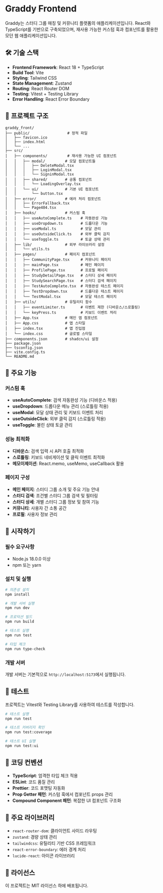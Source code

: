 # Graddy Frontend

Graddy는 스터디 그룹 매칭 및 커뮤니티 플랫폼의 애플리케이션입니다. React와 TypeScript를 기반으로 구축되었으며, 재사용 가능한 커스텀 훅과 컴포넌트를 활용한 모던 웹 애플리케이션입니다.

## 🛠 기술 스택

-   **Frontend Framework**: React 18 + TypeScript
-   **Build Tool**: Vite
-   **Styling**: Tailwind CSS
-   **State Management**: Zustand
-   **Routing**: React Router DOM
-   **Testing**: Vitest + Testing Library
-   **Error Handling**: React Error Boundary

## 📁 프로젝트 구조

```
graddy_front/
├── public/                 # 정적 파일
│   ├── favicon.ico
│   ├── index.html
│   └── ...
├── src/
│   ├── components/         # 재사용 가능한 UI 컴포넌트
│   │   ├── modal/         # 모달 컴포넌트들
│   │   │   ├── DeleteModal.tsx
│   │   │   ├── LoginModal.tsx
│   │   │   └── SigninModal.tsx
│   │   ├── shared/        # 공통 컴포넌트
│   │   │   └── LoadingOverlay.tsx
│   │   └── ui/            # 기본 UI 컴포넌트
│   │       └── button.tsx
│   ├── error/             # 에러 처리 컴포넌트
│   │   ├── ErrorFallback.tsx
│   │   └── Page404.tsx
│   ├── hooks/             # 커스텀 훅
│   │   ├── useAutoComplete.ts    # 자동완성 기능
│   │   ├── useDropdown.ts        # 드롭다운 기능
│   │   ├── useModal.ts           # 모달 관리
│   │   ├── useOutsideClick.ts    # 외부 클릭 감지
│   │   └── useToggle.ts          # 토글 상태 관리
│   ├── lib/               # 외부 라이브러리 설정
│   │   └── utils.ts
│   ├── pages/             # 페이지 컴포넌트
│   │   ├── CommunityPage.tsx     # 커뮤니티 페이지
│   │   ├── mainPage.tsx          # 메인 페이지
│   │   ├── ProfilePage.tsx       # 프로필 페이지
│   │   ├── StudyDetailPage.tsx   # 스터디 상세 페이지
│   │   ├── StudySearchPage.tsx   # 스터디 검색 페이지
│   │   ├── TestAutoComplete.tsx  # 자동완성 테스트 페이지
│   │   ├── TestDropdown.tsx      # 드롭다운 테스트 페이지
│   │   └── TestModal.tsx         # 모달 테스트 페이지
│   ├── utils/             # 유틸리티 함수
│   │   ├── eventLimiter.ts       # 이벤트 제한 (디바운스/스로틀링)
│   │   └── keyPress.ts           # 키보드 이벤트 처리
│   ├── App.tsx            # 메인 앱 컴포넌트
│   ├── App.css            # 앱 스타일
│   ├── index.tsx          # 앱 진입점
│   └── index.css          # 글로벌 스타일
├── components.json        # shadcn/ui 설정
├── package.json
├── tsconfig.json
├── vite.config.ts
└── README.md
```

## 🎯 주요 기능

### 커스텀 훅

-   **useAutoComplete**: 검색 자동완성 기능 (디바운스 적용)
-   **useDropdown**: 드롭다운 메뉴 관리 (스로틀링 적용)
-   **useModal**: 모달 상태 관리 및 키보드 이벤트 처리
-   **useOutsideClick**: 외부 클릭 감지 (스로틀링 적용)
-   **useToggle**: 불린 상태 토글 관리

### 성능 최적화

-   **디바운스**: 검색 입력 시 API 호출 최적화
-   **스로틀링**: 키보드 네비게이션 및 클릭 이벤트 최적화
-   **메모이제이션**: React.memo, useMemo, useCallback 활용

### 페이지 구성

-   **메인 페이지**: 스터디 그룹 소개 및 주요 기능 안내
-   **스터디 검색**: 조건별 스터디 그룹 검색 및 필터링
-   **스터디 상세**: 개별 스터디 그룹 정보 및 참여 기능
-   **커뮤니티**: 사용자 간 소통 공간
-   **프로필**: 사용자 정보 관리

## 🚀 시작하기

### 필수 요구사항

-   Node.js 18.0.0 이상
-   npm 또는 yarn

### 설치 및 실행

```bash
# 의존성 설치
npm install

# 개발 서버 실행
npm run dev

# 프로덕션 빌드
npm run build

# 테스트 실행
npm run test

# 타입 체크
npm run type-check
```

### 개발 서버

개발 서버는 기본적으로 `http://localhost:5173`에서 실행됩니다.

## 🧪 테스트

프로젝트는 Vitest와 Testing Library를 사용하여 테스트를 작성합니다.

```bash
# 테스트 실행
npm run test

# 테스트 커버리지 확인
npm run test:coverage

# 테스트 UI 실행
npm run test:ui
```

## 📝 코딩 컨벤션

-   **TypeScript**: 엄격한 타입 체크 적용
-   **ESLint**: 코드 품질 관리
-   **Prettier**: 코드 포맷팅 자동화
-   **Prop Getter 패턴**: 커스텀 훅에서 컴포넌트 props 관리
-   **Compound Component 패턴**: 복잡한 UI 컴포넌트 구조화

## 🔧 주요 라이브러리

-   `react-router-dom`: 클라이언트 사이드 라우팅
-   `zustand`: 경량 상태 관리
-   `tailwindcss`: 유틸리티 기반 CSS 프레임워크
-   `react-error-boundary`: 에러 경계 처리
-   `lucide-react`: 아이콘 라이브러리

## 📄 라이선스

이 프로젝트는 MIT 라이선스 하에 배포됩니다.
